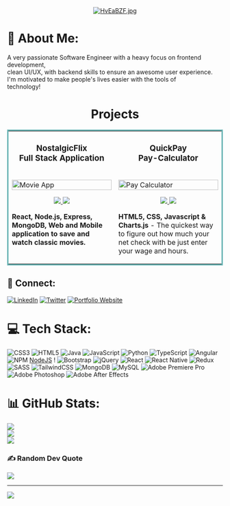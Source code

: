 <div align="center";>
<a href="https://freeimage.host/"><img src="https://iili.io/HvEaBZF.jpg" alt="HvEaBZF.jpg" border="0" /></a>
</div>

# 📑 About Me:
A very passionate Software Engineer with a heavy focus on frontend development, <br>clean UI/UX, with backend skills to ensure an awesome user experience. <br>I'm motivated to make people's lives easier with the tools of <br>technology!<br>  

<h1 align="center">Projects</h1>
<table bordercolor="#66b2b2">
  
  <tr>
    <td width="50%" valign="top">
      <h3 align="center">NostalgicFlix <br> Full Stack Application</h3>
        <br />
        <a href="https://nostalgicflix.com" target="_blank">
            <img src="https://imgur.com/HKGugG2.png" width="100%" alt="Movie App"/>
        </a>
        <br />
        <p align="center">
          
  <a href="https://github.com/OsheaSoftwareEng/NostalgicFlix-Client" target="_blank">
    <img src="https://img.shields.io/badge/GitHub-100000?style=for-the-badge&logo=github&logoColor=white"/>
  </a>  
  <a href="https://www.nostalgicflix.com" target="_blank">
    <img src="https://img.shields.io/badge/website-000000?style=for-the-badge&logo=About.me&logoColor=white"/>
  </a>
      </p>
        <p><strong>React, Node.js, Express, MongoDB, Web and Mobile application to save and watch classic movies.</p>
    </td>
    <td width="50%" valign="top">
      <h3 align="center">QuickPay <br> Pay-Calculator</h3>
        <br />
      <a target="_blank" href="https://quickpaypc.com/">
            <img src="https://imgur.com/CPaoeWB.png" width="100%"  alt="Pay Calculator"/>
        </a>
        <br />
        <p align="center">
          
  <a href="https://github.com/OsheaSoftwareEng/QuickCash-PayCalculator" target="_blank">
    <img src="https://img.shields.io/badge/GitHub-100000?style=for-the-badge&logo=github&logoColor=white"/>
  </a>
  <a href="https://quickpaypc.netlify.app/" target="_blank">
    <img src="https://img.shields.io/badge/website-000000?style=for-the-badge&logo=About.me&logoColor=white"/>
  </a>
      </p>
        <p><strong>HTML5, CSS, Javascript & Charts.js</strong> - The quickest way to figure out how much your net check with be just enter your wage and hours.</p>
    </td>
  </tr>
</table>

## 📲 Connect: 

[![LinkedIn](https://img.shields.io/badge/LinkedIn-%230077B5.svg?logo=linkedin&logoColor=white)](https://linkedin.com/in/https://www.linkedin.com/in/osheasanders/) [![Twitter](https://img.shields.io/badge/Twitter-%231DA1F2.svg?logo=Twitter&logoColor=white)](https://twitter.com/https://twitter.com/OsheaTheCoder) <a target="_blank" href="https://osheasanderscoding.com/">
            <img src="https://img.shields.io/badge/website-000000?style=for-the-badge&logo=About.me&logoColor=white"  alt="Portfolio Website"/>
        </a> 

# 💻 Tech Stack:
![CSS3](https://img.shields.io/badge/css3-%231572B6.svg?style=for-the-badge&logo=css3&logoColor=white) ![HTML5](https://img.shields.io/badge/html5-%23E34F26.svg?style=for-the-badge&logo=html5&logoColor=white) ![Java](https://img.shields.io/badge/java-%23ED8B00.svg?style=for-the-badge&logo=java&logoColor=white) ![JavaScript](https://img.shields.io/badge/javascript-%23323330.svg?style=for-the-badge&logo=javascript&logoColor=%23F7DF1E) ![Python](https://img.shields.io/badge/python-3670A0?style=for-the-badge&logo=python&logoColor=ffdd54) ![TypeScript](https://img.shields.io/badge/typescript-%23007ACC.svg?style=for-the-badge&logo=typescript&logoColor=white) ![Angular](https://img.shields.io/badge/angular-%23DD0031.svg?style=for-the-badge&logo=angular&logoColor=white) ![NPM](https://img.shields.io/badge/NPM-%23000000.svg?style=for-the-badge&logo=npm&logoColor=white) [NodeJS](https://img.shields.io/badge/node.js-6DA55F?style=for-the-badge&logo=node.js&logoColor=white) ! ![Bootstrap](https://img.shields.io/badge/bootstrap-%23563D7C.svg?style=for-the-badge&logo=bootstrap&logoColor=white) ![jQuery](https://img.shields.io/badge/jquery-%230769AD.svg?style=for-the-badge&logo=jquery&logoColor=white) ![React](https://img.shields.io/badge/react-%2320232a.svg?style=for-the-badge&logo=react&logoColor=%2361DAFB) ![React Native](https://img.shields.io/badge/react_native-%2320232a.svg?style=for-the-badge&logo=react&logoColor=%2361DAFB) ![Redux](https://img.shields.io/badge/redux-%23593d88.svg?style=for-the-badge&logo=redux&logoColor=white) ![SASS](https://img.shields.io/badge/SASS-hotpink.svg?style=for-the-badge&logo=SASS&logoColor=white) ![TailwindCSS](https://img.shields.io/badge/tailwindcss-%2338B2AC.svg?style=for-the-badge&logo=tailwind-css&logoColor=white) ![MongoDB](https://img.shields.io/badge/MongoDB-%234ea94b.svg?style=for-the-badge&logo=mongodb&logoColor=white) ![MySQL](https://img.shields.io/badge/mysql-%2300f.svg?style=for-the-badge&logo=mysql&logoColor=white) ![Adobe Premiere Pro](https://img.shields.io/badge/Adobe%20Premiere%20Pro-9999FF.svg?style=for-the-badge&logo=Adobe%20Premiere%20Pro&logoColor=white) ![Adobe Photoshop](https://img.shields.io/badge/adobephotoshop-%2331A8FF.svg?style=for-the-badge&logo=adobephotoshop&logoColor=white) ![Adobe After Effects](https://img.shields.io/badge/Adobe%20After%20Effects-9999FF.svg?style=for-the-badge&logo=Adobe%20After%20Effects&logoColor=white)
# 📊 GitHub Stats:
![](https://github-readme-stats.vercel.app/api?username=OsheaSoftwareEng&theme=great-gatsby&hide_border=false&include_all_commits=true&count_private=true)<br/>
![](https://github-readme-streak-stats.herokuapp.com/?user=OsheaSoftwareEng&theme=great-gatsby&hide_border=false)<br/>
![](https://github-readme-stats.vercel.app/api/top-langs/?username=OsheaSoftwareEng&theme=great-gatsby&hide_border=false&include_all_commits=true&count_private=true&layout=compact)



### ✍️ Random Dev Quote
![](https://quotes-github-readme.vercel.app/api?type=horizontal&theme=gruvbox)

---
[![](https://visitcount.itsvg.in/api?id=OsheaSoftwareEng&icon=0&color=0)](https://visitcount.itsvg.in)

<!-- Proudly created with GPRM ( https://gprm.itsvg.in ) -->


